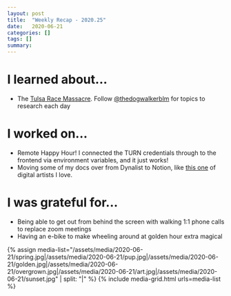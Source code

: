 ```yaml
---
layout: post
title:  "Weekly Recap - 2020.25"
date:   2020-06-21
categories: []
tags: []
summary: 
---
```


# I learned about... #
- The [Tulsa Race Massacre](https://en.wikipedia.org/wiki/Tulsa_race_massacre). Follow [@thedogwalkerblm](instagram.com/thedogwalkerblm) for topics to research each day

# I worked on... #
- Remote Happy Hour! I connected the TURN credentials through to the frontend via environment variables, and it just works!
- Moving some of my docs over from Dynalist to Notion, like [this one](https://www.notion.so/4f05e23cd87843d4a3d64858c65e31af?v=25c87e95e11c426b905462b3a75d65ce) of digital artists I love.

# I was grateful for... #
- Being able to get out from behind the screen with walking 1:1 phone calls to replace zoom meetings
- Having an e-bike to make wheeling around at golden hour extra magical

{% assign media-list="/assets/media/2020-06-21/spring.jpg|/assets/media/2020-06-21/pup.jpg|/assets/media/2020-06-21/golden.jpg|/assets/media/2020-06-21/overgrown.jpg|/assets/media/2020-06-21/art.jpg|/assets/media/2020-06-21/sunset.jpg" | split: "|" %}
{% include media-grid.html urls=media-list %}